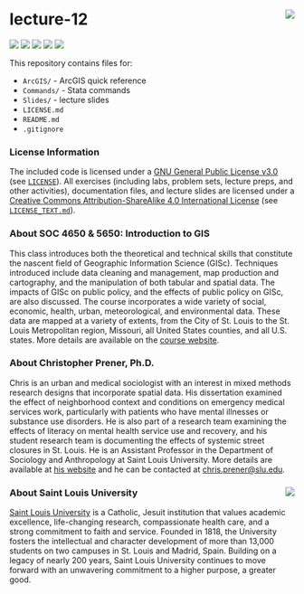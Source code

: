 lecture-12 <img src="https://slu-soc5650.github.io/images/logo.png" align="right" />
===========================================================
[![](https://img.shields.io/badge/semester-Spring%2C%202017-blue.svg)](https://github.com/slu-soc5650/lecture-12)
[![](https://img.shields.io/badge/release-updated-brightgreen.svg)](https://github.com/slu-soc5650/lecture-12)
[![](https://img.shields.io/github/release/slu-soc5650/lecture-12.svg?label=version)](https://github.com/slu-soc5650/lecture-12/releases)
[![](https://img.shields.io/github/last-commit/slu-soc5650/lecture-12.svg)](https://github.com/slu-soc5650/lecture-12/commits/master)
[![](https://img.shields.io/github/repo-size/slu-soc5650/lecture-12.svg)](https://github.com/slu-soc5650/lecture-12)

This repository contains files for:

-   `ArcGIS/` - ArcGIS quick reference
-   `Commands/` - Stata commands
-   `Slides/` - lecture slides
-   `LICENSE.md`
-   `README.md`
-   `.gitignore`

### License Information
The included code is licensed under a [GNU General Public License v3.0](https://www.gnu.org/licenses/gpl-3.0.en.html) (see [`LICENSE`](LICENSE)). All exercises (including labs, problem sets, lecture preps, and other activities), documentation files, and lecture slides are licensed under a [Creative Commons Attribution-ShareAlike 4.0 International License](https://creativecommons.org/licenses/by-sa/4.0/) (see [`LICENSE_TEXT.md`](LICENSE_TEXT.md)).

### About SOC 4650 & 5650: Introduction to GIS
This class introduces both the theoretical and technical skills that constitute the nascent field of Geographic Information Science (GISc). Techniques introduced include data cleaning and management, map production and cartography, and the manipulation of both tabular and spatial data. The impacts of GISc on public policy, and the effects of public policy on GISc, are also discussed. The course incorporates a wide variety of social, economic, health, urban, meteorological, and environmental data. These data are mapped at a variety of extents, from the City of St. Louis to the St. Louis Metropolitan region, Missouri, all United States counties, and all U.S. states. More details are available on the [course website](https://slu-soc5650.github.io).

### About Christopher Prener, Ph.D.
Chris is an urban and medical sociologist with an interest in mixed methods research designs that incorporate spatial data. His dissertation examined the effect of neighborhood context and conditions on emergency medical services work, particularly with patients who have mental illnesses or substance use disorders. He is also part of a research team examining the effects of literacy on mental health service use and recovery, and his student research team is documenting the effects of systemic street closures in St. Louis. He is an Assistant Professor in the Department of Sociology and Anthropology at Saint Louis University. More details are available at [his website](https://chris-prener.github.io) and he can be contacted at [chris.prener@slu.edu](mailto:chris.prener@slu.edu).

### About Saint Louis University <img src="https://slu-soc5650.github.io/images/sluLogo.png" align="right" />
[Saint Louis University](http://wwww.slu.edu) is a Catholic, Jesuit institution that values academic excellence, life-changing research, compassionate health care, and a strong commitment to faith and service. Founded in 1818, the University fosters the intellectual and character development of more than 13,000 students on two campuses in St. Louis and Madrid, Spain. Building on a legacy of nearly 200 years, Saint Louis University continues to move forward with an unwavering commitment to a higher purpose, a greater good.

